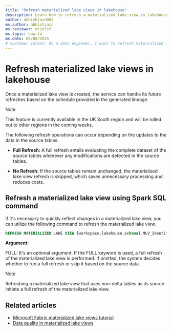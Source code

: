 ```yaml
---
title: "Refresh materialized lake views in lakehouse"
description: Learn how to refresh a materialized lake view in lakehouse in Microsoft Fabric.
author: abhishjain002 
ms.author: abhishjain 
ms.reviewer: nijelsf
ms.topic: how-to
ms.date: 06/06/2025
# customer intent: As a data engineer, I want to refresh materialized lake views in lakehouse so that I can ensure the data is up-to-date and optimize query performance.
---
```


# Refresh materialized lake views in lakehouse

Once a materialized lake view is created, the service can handle its future refreshes based on the schedule provided in the generated lineage.  

> [!NOTE]
> This feature is currently available in the UK South region and will be rolled out to other regions in the coming weeks.

The following refresh operations can occur depending on the updates to the data in the source tables.

* **Full Refresh:** A full refresh entails evaluating the complete dataset of the source tables whenever any modifications are detected in the source tables.

* **No Refresh:** If the source tables remain unchanged, the materialized lake view refresh is skipped, which saves unnecessary processing and reduces costs.

## Refresh a materialized lake view using Spark SQL command

If it's necessary to quickly reflect changes in a materialized lake view, you can utilize the following command to refresh the materialized lake view.

```sql
REFRESH MATERIALIZED LAKE VIEW [workspace.lakehouse.schema].MLV_Identifier [FULL]
```

**Argument:**

FULL: It's an optional argument. If the FULL keyword is used, a full refresh of the materialized lake view is performed. If omitted, the system decides whether to run a full refresh or skip it based on the source data.

> [!NOTE]
> Refreshing a materialized lake view that uses non-delta tables as its source initiate a full refresh of the materialized lake view.

## Related articles

* [Microsoft Fabric materialized lake views tutorial](./tutorial.md)
* [Data quality in materialized lake views](./data-quality.md)
